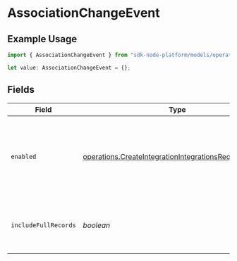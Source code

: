 # AssociationChangeEvent

## Example Usage

```typescript
import { AssociationChangeEvent } from "sdk-node-platform/models/operations";

let value: AssociationChangeEvent = {};
```

## Fields

| Field                                                                                                                            | Type                                                                                                                             | Required                                                                                                                         | Description                                                                                                                      |
| -------------------------------------------------------------------------------------------------------------------------------- | -------------------------------------------------------------------------------------------------------------------------------- | -------------------------------------------------------------------------------------------------------------------------------- | -------------------------------------------------------------------------------------------------------------------------------- |
| `enabled`                                                                                                                        | [operations.CreateIntegrationIntegrationsRequestEnabled](../../models/operations/createintegrationintegrationsrequestenabled.md) | :heavy_minus_sign:                                                                                                               | If always, the integration will subscribe to association change events.                                                          |
| `includeFullRecords`                                                                                                             | *boolean*                                                                                                                        | :heavy_minus_sign:                                                                                                               | If true, the integration will include full records in the event payload.                                                         |